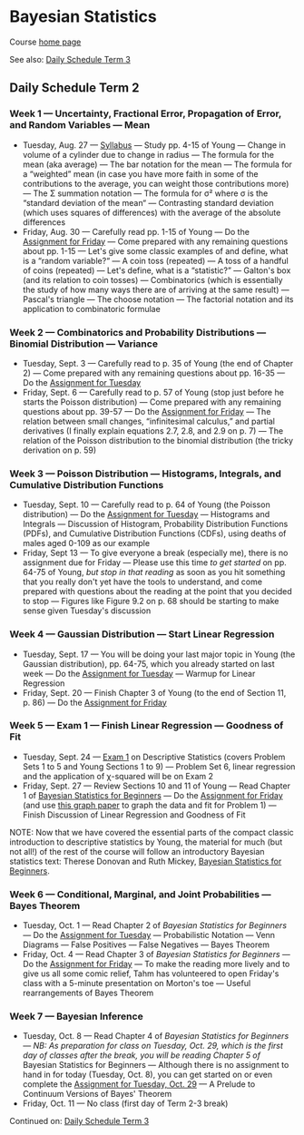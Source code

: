 # Bayesian Statistics

Course [home page](./)

See also: [Daily Schedule Term 3](./daily_schedule_term_3.html)

## Daily Schedule Term 2

### Week 1 &mdash; Uncertainty, Fractional Error, Propagation of Error, and Random Variables &mdash; Mean

* Tuesday, Aug. 27 &mdash; [Syllabus](./BayesianStatisticsSyllabus.pdf) &mdash; Study pp. 4-15 of Young &mdash; Change in volume of a cylinder due to change in radius &mdash; The formula for the mean (aka average) &mdash; The bar notation for the mean &mdash; The formula for a &ldquo;weighted&rdquo; mean (in case you have more faith in some of the contributions to the average, you can weight those contributions more) &mdash; The &Sigma; summation notation &mdash; The formula for &sigma;&sup2; where &sigma; is the &ldquo;standard deviation of the mean&ldquo; &mdash; Contrasting standard deviation (which uses squares of differences) with the average of the absolute differences
* Friday, Aug. 30 &mdash; Carefully read pp. 1-15 of Young &mdash; Do the [Assignment for Friday](./assignments/AssignmentFor2024-08-30.nb.pdf) &mdash; Come prepared with any remaining questions about pp. 1-15 &mdash; Let's give some classic examples of and define, what is a &ldquo;random variable?&ldquo; &mdash; A coin toss (repeated) &mdash; A toss of a handful of coins (repeated) &mdash; Let's define, what is a  &ldquo;statistic?&rdquo; &mdash; Galton's box (and its relation to coin tosses) &mdash; Combinatorics (which is essentially the study of how many ways there are of arriving at the same result) &mdash; Pascal's triangle &mdash; The choose notation &mdash; The factorial notation and its application to combinatoric formulae

### Week 2 &mdash; Combinatorics and Probability Distributions &mdash; Binomial Distribution &mdash; Variance

* Tuesday, Sept. 3 &mdash; Carefully read to p. 35 of Young (the end of Chapter 2) &mdash; Come prepared with any remaining questions about pp. 16-35 &mdash; Do the [Assignment for Tuesday](./assignments/AssignmentFor2024-09-03.nb.pdf)
* Friday, Sept. 6 &mdash; Carefully read to p. 57 of Young (stop just before he starts the Poisson distribution) &mdash; Come prepared with any remaining questions about pp. 39-57 &mdash; Do the [Assignment for Friday](./assignments/AssignmentFor2024-09-06.nb.pdf) &mdash; The relation between small changes, &ldquo;infinitesimal calculus,&rdquo; and partial derivatives (I finally explain equations 2.7, 2.8, and 2.9 on p. 7) &mdash; The relation of the Poisson distribution to the binomial distribution (the tricky derivation on p. 59)

### Week 3 &mdash; Poisson Distribution &mdash; Histograms, Integrals, and Cumulative Distribution Functions

* Tuesday, Sept. 10 &mdash; Carefully read to p. 64 of Young (the Poisson distribution) &mdash; Do the [Assignment for Tuesday](./assignments/AssignmentFor2024-09-10.nb.pdf) &mdash; Histograms and Integrals &mdash; Discussion of Histogram, Probability Distribution Functions (PDFs), and Cumulative Distribution Functions (CDFs), using deaths of males aged 0-109 as our example
* Friday, Sept 13 &mdash; To give everyone a break (especially me), there is no assignment due for Friday &mdash; Please use this time *to get started* on pp. 64-75 of Young, *but stop in that reading* as soon as you hit something that you really don't yet have the tools to understand, and come prepared with questions about the reading at the point that you decided to stop &mdash; Figures like Figure 9.2 on p. 68 should be starting to make sense given Tuesday's discussion

### Week 4 &mdash; Gaussian Distribution &mdash; Start Linear Regression

* Tuesday, Sept. 17 &mdash; You will be doing your last major topic in Young (the Gaussian distribution), pp. 64-75, which you already started on last week &mdash; Do the [Assignment for Tuesday](./assignments/AssignmentFor2024-09-17.nb.pdf) &mdash; Warmup for Linear Regression
* Friday, Sept. 20 &mdash; Finish Chapter 3 of Young (to the end of Section 11, p. 86) &mdash; Do the [Assignment for Friday](./assignments/AssignmentFor2024-09-20.nb.pdf)

### Week 5 &mdash; Exam 1 &mdash; Finish Linear Regression &mdash; Goodness of Fit

* Tuesday, Sept. 24 &mdash; [Exam 1](./exams/Exam1.nb.pdf) on Descriptive Statistics (covers Problem Sets 1 to 5 and Young Sections 1 to 9) &mdash; Problem Set 6, linear regression and the application of &chi;-squared will be on Exam 2
* Friday, Sept. 27 &mdash; Review Sections 10 and 11 of Young &mdash; Read Chapter 1 of [Bayesian Statistics for Beginners](https://www.amazon.com/Bayesian-Statistics-Beginners-step-step/dp/0198841299) &mdash; Do the [Assignment for Friday](./assignments/AssignmentFor2024-09-27.nb.pdf) (and use [this graph paper](./assignments/assignment-resources/GraphPaperFor2024-09-27.nb.pdf) to graph the data and fit for Problem 1)  &mdash; Finish Discussion of Linear Regression and Goodness of Fit

NOTE: Now that we have covered the essential parts of the compact classic introduction to descriptive statistics by Young,
the material for much (but not all!) of the rest of the course will follow an introductory Bayesian statistics text: Therese Donovan and Ruth Mickey, [Bayesian Statistics for Beginners](https://www.amazon.com/Bayesian-Statistics-Beginners-step-step/dp/0198841299).

### Week 6 &mdash; Conditional, Marginal, and Joint Probabilities &mdash; Bayes Theorem

* Tuesday, Oct. 1 &mdash; Read Chapter 2 of *Bayesian Statistics for Beginners* &mdash; Do the [Assignment for Tuesday](./assignments/AssignmentFor2024-10-01.nb.pdf) &mdash; Probabilistic Notation &mdash; Venn Diagrams &mdash; False Positives &mdash; False Negatives &mdash; Bayes Theorem
* Friday, Oct. 4 &mdash; Read Chapter 3 of *Bayesian Statistics for Beginners* &mdash; Do the [Assignment for Friday](./assignments/AssignmentFor2024-10-04.nb.pdf) &mdash; To make the reading more lively and to give us all some comic relief, Tahm has volunteered to open Friday's class with a 5-minute presentation on Morton's toe &mdash; Useful rearrangements of Bayes Theorem

### Week 7 &mdash; Bayesian Inference

* Tuesday, Oct. 8 &mdash; Read Chapter 4 of *Bayesian Statistics for Beginners* &mdash; *NB: As preparation for class on Tuesday, Oct. 29, which is the first day of classes after the break, you will be reading Chapter 5 of* Bayesian Statistics for Beginners &mdash; Although there is no assignment to hand in for today (Tuesday, Oct. 8), you can get started on or even complete the [Assignment for Tuesday, Oct. 29](./assignments/AssignmentFor2024-10-29.nb.pdf) &mdash; A Prelude to Continuum Versions of Bayes' Theorem
* Friday, Oct. 11 &mdash; No class (first day of Term 2-3 break)

Continued on: [Daily Schedule Term 3](./daily_schedule_term_3.html)
